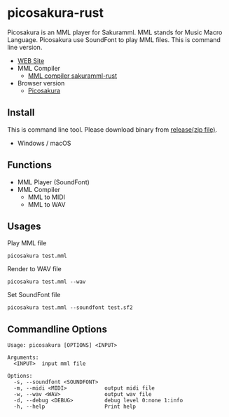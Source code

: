 # picosakura-rust

Picosakura is an MML player for Sakuramml.
MML stands for Music Macro Language.
Picosakura use SoundFont to play MML files.
This is command line version.

- [WEB Site](https://sakuramml.com/picosakura/index.php)
- MML Compiler
  - [MML compiler sakuramml-rust](https://github.com/kujirahand/sakuramml-rust)
- Browser version
  - [Picosakura](https://github.com/kujirahand/picosakura)

## Install

This is command line tool.
Please download binary from [release(zip file)](https://github.com/kujirahand/picosakura-rust/releases).

- Windows / macOS

## Functions

- MML Player (SoundFont)
- MML Compiler
  - MML to MIDI
  - MML to WAV

## Usages

Play MML file

```
picosakura test.mml
```

Render to WAV file

```
picosakura test.mml --wav
```

Set SoundFont file

```
picosakura test.mml --soundfont test.sf2
```

## Commandline Options

```
Usage: picosakura [OPTIONS] <INPUT>

Arguments:
  <INPUT>  input mml file

Options:
  -s, --soundfont <SOUNDFONT>
  -m, --midi <MIDI>            output midi file
  -w, --wav <WAV>              output wav file
  -d, --debug <DEBUG>          debug level 0:none 1:info
  -h, --help                   Print help
```

